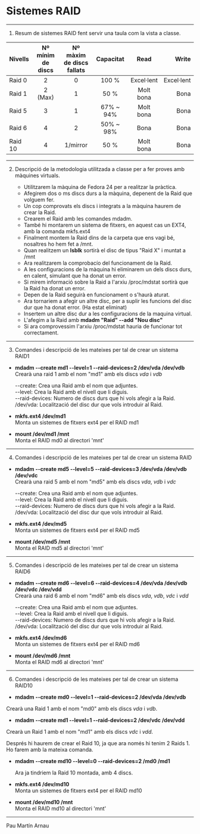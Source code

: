 # Sistemes RAID  

* * *  
  
1. Resum de sistemes RAID fent servir una taula com la vista a classe.  
  
    
| Nivells | Nº mínim de discs | Nº màxim de discs fallats | Capacitat | Read | Write | 
| :------ | :---------------: | :-----------------------: | :-------: | :--: | ----: | 
| Raid 0 | 2 | 0 | 100 % | Excel·lent | Excel·lent |
| Raid 1 | 2 (Max) | 1 | 50 % | Molt bona | Bona | 
| Raid 5 | 3 | 1 | 67% ~ 94% | Molt bona | Bona |
| Raid 6 | 4 | 2 | 50% ~ 98% | Bona | Bona |
| Raid 10 | 4 | 1/mirror | 50 % | Molt bona | Bona |

* * *

2. Descripció de la metodologia utilitzada a classe per a fer proves amb màquines virtuals.  
  

   * Utilitzarem la màquina de Fedora 24 per a realitzar la pràctica. 
   * Afegirem dos o ms discs durs a la màquina, depenent de la Raid que volguem fer.
   * Un cop comprovats els discs i integrats a la màquina haurem de crear la Raid.
   * Crearem el Raid amb les comandes mdadm.
   * També hi montarem un sistema de fitxers, en aquest cas un EXT4, amb la comanda mkfs.ext4
   * Finalment montem la Raid dins de la carpeta que ens vagi bé, nosaltres ho hem fet a /mnt.
   * Quan realitzem un **lsblk** sortirà el disc de tipus "Raid X" i muntat a /mnt
   * Ara realitzarem la comprobacío del funcionament de la Raid. 
   * A les configuracions de la màquina hi eliminarem un dels discs durs, en calent, simulant que ha donat un error.
   * Si mirem informació sobre la Raid a l'arxiu /proc/mdstat sortirà que la Raid ha donat un error.
   * Depen de la Raid seguirà en funcionament o s'haurà aturat. 
   * Ara tornariem a afegir un altre disc, per a suplir les funcions del disc dur que ha donat error. (Ha estat eliminat)
   * Insertem un altre disc dur a les configuracions de la maquina virtual.
   * L'afegim a la Raid amb **mdadm "Raid" --add "Nou disc"**
   * Si ara comprovessim l'arxiu /proc/mdstat hauria de funcionar tot correctament. 
   
* * *
     
3. Comandes i descripció de les mateixes per tal de crear un sistema RAID1

+ **mdadm --create md1 --level=1 --raid-devices=2 /dev/vda /dev/vdb**  
Crearà una raid 1 amb el nom "md1" amb els discs *vda* i *vdb*  

  --create: Crea una Raid amb el nom que adjuntes.   
  --level: Crea la Raid amb el nivell que li diguis.  
  --raid-devices: Numero de discs durs que hi vols afegir a la Raid.   
  /dev/vda: Localització del disc dur que vols introduir al Raid.  

+ **mkfs.ext4 /dev/md1**  
Monta un sistemes de fitxers ext4 per el RAID md1  
+ **mount /dev/md1 /mnt**   
Monta el RAID md0 al directori 'mnt'  

* * *

4. Comandes i descripció de les mateixes per tal de crear un sistema RAID  

+ **mdadm --create md5 --level=5 --raid-devices=3 /dev/vda /dev/vdb /dev/vdc**  
Crearà una raid 5 amb el nom "md5" amb els discs *vda*, *vdb* i *vdc*  

  --create: Crea una Raid amb el nom que adjuntes.   
  --level: Crea la Raid amb el nivell que li diguis.  
  --raid-devices: Numero de discs durs que hi vols afegir a la Raid.   
  /dev/vda: Localització del disc dur que vols introduir al Raid.  

+ **mkfs.ext4 /dev/md5**  
Monta un sistemes de fitxers ext4 per el RAID md5  
+ **mount /dev/md5 /mnt**   
Monta el RAID md5 al directori 'mnt'  

* * *

5. Comandes i descripció de les mateixes per tal de crear un sistema RAID6  

+ **mdadm --create md6 --level=6 --raid-devices=4 /dev/vda /dev/vdb /dev/vdc /dev/vdd**    
Crearà una raid 6 amb el nom "md6" amb els discs *vda*, *vdb*, *vdc* i *vdd*  

  --create: Crea una Raid amb el nom que adjuntes.   
  --level: Crea la Raid amb el nivell que li diguis.  
  --raid-devices: Numero de discs durs que hi vols afegir a la Raid.   
  /dev/vda: Localització del disc dur que vols introduir al Raid.  

+ **mkfs.ext4 /dev/md6**  
Monta un sistemes de fitxers ext4 per el RAID md6  
+ **mount /dev/md6 /mnt**   
Monta el RAID md6 al directori 'mnt'  

* * *

6. Comandes i descripció de les mateixes per tal de crear un sistema RAID10  
+ **mdadm --create md0 --level=1 --raid-devices=2 /dev/vda /dev/vdb**    
  
Crearà una Raid 1 amb el nom "md0" amb els discs *vda* i *vdb*.  
  
+ **mdadm --create md1 --level=1 --raid-devices=2 /dev/vdc /dev/vdd**  
  
Crearà un Raid 1 amb el nom "md1" amb els discs *vdc* i *vdd*.    
    
  Després hi haurem de crear el Raid 10, ja que ara només hi tenim 2 Raids 1. Ho farem amb la mateixa comanda.  
  
+ **mdadm --create md10 --level=0 --raid-devices=2 /md0 /md1**  
  
   Ara ja tindriem la Raid 10 montada, amb 4 discs.   

+ **mkfs.ext4 /dev/md10**  
Monta un sistemes de fitxers ext4 per el RAID md10
+ **mount /dev/md10 /mnt**   
Monta el RAID md10 al directori 'mnt'  

* * *

Pau Martín Arnau
